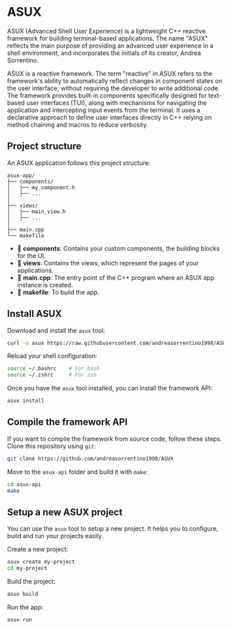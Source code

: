 # ASUX
ASUX (Advanced Shell User Experience) is a lightweight C++ reactive framework for building terminal-based applications. The name "ASUX" reflects the main purpose of providing an advanced user experience in a shell environment, and incorporates the initials of its creator, Andrea Sorrentino.

ASUX is a reactive framework. The term "reactive" in ASUX refers to the framework's ability to automatically reflect changes in component states on the user interface, without requiring the developer to write additional code. The framework provides built-in components specifically designed for text-based user interfaces (TUI), along with mechanisms for navigating the application and intercepting input events from the terminal. It uses a declarative approach to define user interfaces directly in C++ relying on method chaining and macros to reduce verbosity.

## Project structure
An ASUX application follows this project structure:

```
asux-app/
├── components/
│   ├── my_component.h
│   ├── ...
│
├── views/
│   ├── main_view.h
│   ├── ...
│
├── main.cpp
└── makefile
```

- :file_folder: **components**: Contains your custom components, the building blocks for the UI.
- :file_folder: **views**: Contains the views, which represent the pages of your applications.
- :page_facing_up: **main.cpp**: The entry point of the C++ program where an ASUX app instance is created.
- :page_facing_up: **makefile**: To build the app.

## Install ASUX
Download and install the `asux` tool:
```sh
curl -o asux https://raw.githubusercontent.com/andreasorrentino1998/ASUX/refs/heads/main/tools/asux.sh && mv asux /usr/local/bin && chmod +x /usr/local/bin/asux
```

Reload your shell configuration:
```sh
source ~/.bashrc    # For bash
source ~/.zshrc     # For zsh
```

Once you have the ```asux``` tool installed, you can install the framework API:
```sh
asux install
```

## Compile the framework API
If you want to compile the framework from source code, follow these steps.
Clone this repository using `git`:
```sh
git clone https://github.com/andreasorrentino1998/ASUX
```

Move to the `asux-api` folder and build it with `make`:
```sh
cd asux-api
make
```

## Setup a new ASUX project
You can use the ```asux``` tool to setup a new project. It helps you to configure, build and run your projects easily.

Create a new project:
```sh
asux create my-project
cd my-project
```

Build the project:
```sh
asux build
```

Run the app:
```sh
asux run
```
